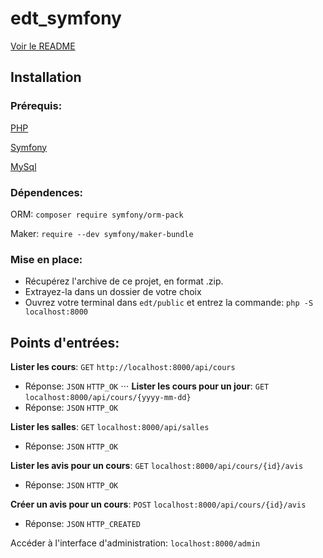 # edt_symfony

[Voir le README](https://github.com/TanguyKerdevez/edt_symfony)

## Installation

### Prérequis: 

[PHP](https://www.php.net/manual/fr/install.php)

[Symfony](https://symfony.com/doc/current/setup.html)

[MySql](https://dev.mysql.com/downloads/installer)

### Dépendences:

ORM: ```composer require symfony/orm-pack```

Maker: ```require --dev symfony/maker-bundle```

### Mise en place:

- Récupérez l'archive de ce projet, en format .zip.
- Extrayez-la dans un dossier de votre choix
- Ouvrez votre terminal dans ```edt/public``` et entrez la commande: ```php -S localhost:8000```

## Points d'entrées:

**Lister les cours**: ```GET``` ```http://localhost:8000/api/cours```
- Réponse: ```JSON``` ```HTTP_OK```
⋅⋅⋅
**Lister les cours pour un jour**: ```GET``` ```localhost:8000/api/cours/{yyyy-mm-dd}``` 
- Réponse: ```JSON``` ```HTTP_OK```

**Lister les salles**: ```GET``` ```localhost:8000/api/salles``` 
- Réponse: ```JSON``` ```HTTP_OK```

**Lister les avis pour un cours**: ```GET``` ```localhost:8000/api/cours/{id}/avis``` 
- Réponse: ```JSON``` ```HTTP_OK```

**Créer un avis pour un cours**: ```POST``` ```localhost:8000/api/cours/{id}/avis``` 
- Réponse: ```JSON``` ```HTTP_CREATED```



Accéder à l'interface d'administration: ```localhost:8000/admin```
